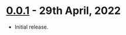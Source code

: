 # [0.0.1](https://github.com/SimformSolutionsPvtLtd/flutter_chatview/tree/0.0.1) - 29th April, 2022

* Initial release.

